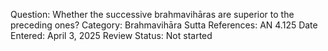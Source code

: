 Question: Whether the successive brahmavihāras are superior to the preceding ones?
Category: Brahmavihāra
Sutta References: AN 4.125
Date Entered: April 3, 2025
Review Status: Not started